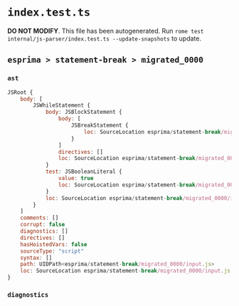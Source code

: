 # `index.test.ts`

**DO NOT MODIFY**. This file has been autogenerated. Run `rome test internal/js-parser/index.test.ts --update-snapshots` to update.

## `esprima > statement-break > migrated_0000`

### `ast`

```javascript
JSRoot {
	body: [
		JSWhileStatement {
			body: JSBlockStatement {
				body: [
					JSBreakStatement {
						loc: SourceLocation esprima/statement-break/migrated_0000/input.js 1:15-1:20
					}
				]
				directives: []
				loc: SourceLocation esprima/statement-break/migrated_0000/input.js 1:13-1:22
			}
			test: JSBooleanLiteral {
				value: true
				loc: SourceLocation esprima/statement-break/migrated_0000/input.js 1:7-1:11
			}
			loc: SourceLocation esprima/statement-break/migrated_0000/input.js 1:0-1:22
		}
	]
	comments: []
	corrupt: false
	diagnostics: []
	directives: []
	hasHoistedVars: false
	sourceType: "script"
	syntax: []
	path: UIDPath<esprima/statement-break/migrated_0000/input.js>
	loc: SourceLocation esprima/statement-break/migrated_0000/input.js 1:0-2:0
}
```

### `diagnostics`

```

```
